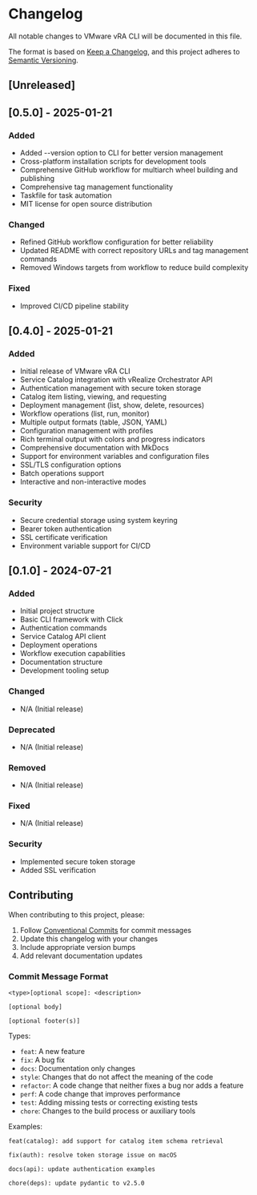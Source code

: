 # Changelog

All notable changes to VMware vRA CLI will be documented in this file.

The format is based on [Keep a Changelog](https://keepachangelog.com/en/1.0.0/),
and this project adheres to [Semantic Versioning](https://semver.org/spec/v2.0.0.html).

## [Unreleased]

## [0.5.0] - 2025-01-21

### Added
- Added --version option to CLI for better version management
- Cross-platform installation scripts for development tools
- Comprehensive GitHub workflow for multiarch wheel building and publishing
- Comprehensive tag management functionality
- Taskfile for task automation
- MIT license for open source distribution

### Changed
- Refined GitHub workflow configuration for better reliability
- Updated README with correct repository URLs and tag management commands
- Removed Windows targets from workflow to reduce build complexity

### Fixed
- Improved CI/CD pipeline stability

## [0.4.0] - 2025-01-21

### Added
- Initial release of VMware vRA CLI
- Service Catalog integration with vRealize Orchestrator API
- Authentication management with secure token storage
- Catalog item listing, viewing, and requesting
- Deployment management (list, show, delete, resources)
- Workflow operations (list, run, monitor)
- Multiple output formats (table, JSON, YAML)
- Configuration management with profiles
- Rich terminal output with colors and progress indicators
- Comprehensive documentation with MkDocs
- Support for environment variables and configuration files
- SSL/TLS configuration options
- Batch operations support
- Interactive and non-interactive modes

### Security
- Secure credential storage using system keyring
- Bearer token authentication
- SSL certificate verification
- Environment variable support for CI/CD

## [0.1.0] - 2024-07-21

### Added
- Initial project structure
- Basic CLI framework with Click
- Authentication commands
- Service Catalog API client
- Deployment operations
- Workflow execution capabilities
- Documentation structure
- Development tooling setup

### Changed
- N/A (Initial release)

### Deprecated
- N/A (Initial release)

### Removed
- N/A (Initial release)

### Fixed
- N/A (Initial release)

### Security
- Implemented secure token storage
- Added SSL verification

## Contributing

When contributing to this project, please:

1. Follow [Conventional Commits](https://www.conventionalcommits.org/) for commit messages
2. Update this changelog with your changes
3. Include appropriate version bumps
4. Add relevant documentation updates

### Commit Message Format

```
<type>[optional scope]: <description>

[optional body]

[optional footer(s)]
```

Types:
- `feat`: A new feature
- `fix`: A bug fix
- `docs`: Documentation only changes
- `style`: Changes that do not affect the meaning of the code
- `refactor`: A code change that neither fixes a bug nor adds a feature
- `perf`: A code change that improves performance
- `test`: Adding missing tests or correcting existing tests
- `chore`: Changes to the build process or auxiliary tools

Examples:
```
feat(catalog): add support for catalog item schema retrieval

fix(auth): resolve token storage issue on macOS

docs(api): update authentication examples

chore(deps): update pydantic to v2.5.0
```
